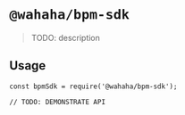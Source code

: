 # `@wahaha/bpm-sdk`

> TODO: description

## Usage

```
const bpmSdk = require('@wahaha/bpm-sdk');

// TODO: DEMONSTRATE API
```
